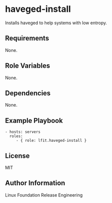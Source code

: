 haveged-install
===============

Installs haveged to help systems with low entropy.

Requirements
------------

None.

Role Variables
--------------

None.

Dependencies
------------

None.

Example Playbook
----------------


    - hosts: servers
      roles:
         - { role: lfit.haveged-install }

License
-------

MIT

Author Information
------------------

Linux Foundation Release Engineering
